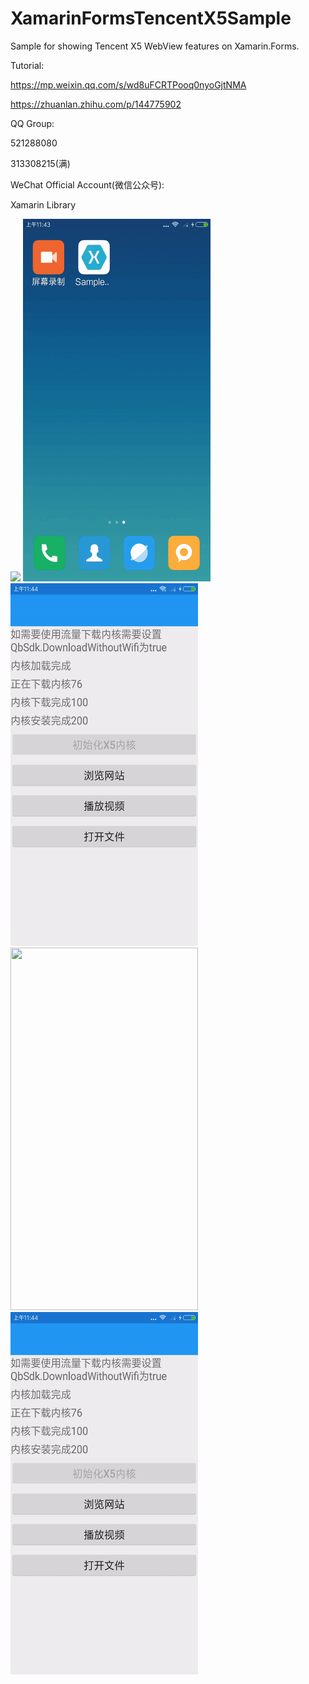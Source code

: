 # XamarinFormsTencentX5Sample 
Sample for showing Tencent X5 WebView features on Xamarin.Forms.

Tutorial:

https://mp.weixin.qq.com/s/wd8uFCRTPooq0nyoGjtNMA

https://zhuanlan.zhihu.com/p/144775902

QQ Group:

521288080

313308215(满)

WeChat Official Account(微信公众号):

Xamarin Library

<img src="https://github.com/jingliancui/XamarinFormsTencentX5Sample/blob/master/Images/wechatqrcode.jpg?raw=true"/>

<img src="https://github.com/jingliancui/XamarinFormsTencentX5Sample/blob/master/Images/LoadLib.gif?raw=true" width="300" height="580"/>

<img src="https://github.com/jingliancui/XamarinFormsTencentX5Sample/blob/master/Images/ServeNet.gif?raw=true" width="300" height="580"/>

<img src="https://github.com/jingliancui/XamarinFormsTencentX5Sample/blob/master/Images/PlayVideo.gif?raw=true" width="300" height="580"/>

<img src="https://github.com/jingliancui/XamarinFormsTencentX5Sample/blob/master/Images/OpenFile.gif?raw=true" width="300" height="580"/>
